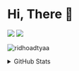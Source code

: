 # Hi, There 👋

<p>
 <p>
    <a href="https://www.facebook.com/r.aditya2603" target="_blank"><img src="https://img.shields.io/badge/Ridho_Aditya-30302f?style=flat&logo=facebook" /></a>
    <a href="https://instagram.com/ridhoadtyaa" target="_blank"><img src="https://img.shields.io/badge/@ridhoadtyaa-30302f?style=flat&logo=instagram" /></a>
</p>
</p>

<p align="left"> <img src="https://komarev.com/ghpvc/?username=ridhoadtyaa&label=Profile%20views&color=0e75b6&style=flat" alt="ridhoadtyaa" /> </p>
 
<details>
  <summary>GitHub Stats</summary>
  <p align="left">
    &nbsp;<img src="https://github-readme-stats.vercel.app/api?username=ridhoadtyaa&show_icons=true" alt="ridhoadtyaa" />
  </p>

  <p align="left">
    <img height="154" src="https://github-readme-stats.vercel.app/api/top-langs/?username=ridhoadtyaa&layout=compact&hide=php&langs_count=6" />
  </p>
</details>
